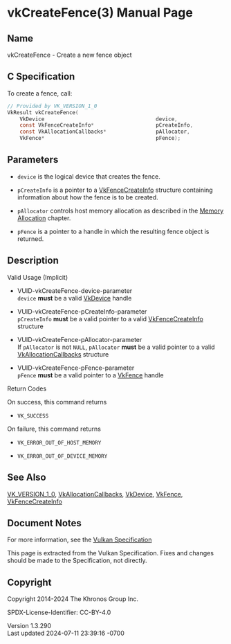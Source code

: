 # vkCreateFence(3) Manual Page

## Name

vkCreateFence - Create a new fence object



## <a href="#_c_specification" class="anchor"></a>C Specification

To create a fence, call:

``` c
// Provided by VK_VERSION_1_0
VkResult vkCreateFence(
    VkDevice                                    device,
    const VkFenceCreateInfo*                    pCreateInfo,
    const VkAllocationCallbacks*                pAllocator,
    VkFence*                                    pFence);
```

## <a href="#_parameters" class="anchor"></a>Parameters

- `device` is the logical device that creates the fence.

- `pCreateInfo` is a pointer to a
  [VkFenceCreateInfo](https://registry.khronos.org/vulkan/specs/1.3-extensions/man/html/VkFenceCreateInfo.html) structure containing
  information about how the fence is to be created.

- `pAllocator` controls host memory allocation as described in the <a
  href="https://registry.khronos.org/vulkan/specs/1.3-extensions/html/vkspec.html#memory-allocation"
  target="_blank" rel="noopener">Memory Allocation</a> chapter.

- `pFence` is a pointer to a handle in which the resulting fence object
  is returned.

## <a href="#_description" class="anchor"></a>Description

Valid Usage (Implicit)

- <a href="#VUID-vkCreateFence-device-parameter"
  id="VUID-vkCreateFence-device-parameter"></a>
  VUID-vkCreateFence-device-parameter  
  `device` **must** be a valid [VkDevice](https://registry.khronos.org/vulkan/specs/1.3-extensions/man/html/VkDevice.html) handle

- <a href="#VUID-vkCreateFence-pCreateInfo-parameter"
  id="VUID-vkCreateFence-pCreateInfo-parameter"></a>
  VUID-vkCreateFence-pCreateInfo-parameter  
  `pCreateInfo` **must** be a valid pointer to a valid
  [VkFenceCreateInfo](https://registry.khronos.org/vulkan/specs/1.3-extensions/man/html/VkFenceCreateInfo.html) structure

- <a href="#VUID-vkCreateFence-pAllocator-parameter"
  id="VUID-vkCreateFence-pAllocator-parameter"></a>
  VUID-vkCreateFence-pAllocator-parameter  
  If `pAllocator` is not `NULL`, `pAllocator` **must** be a valid
  pointer to a valid [VkAllocationCallbacks](https://registry.khronos.org/vulkan/specs/1.3-extensions/man/html/VkAllocationCallbacks.html)
  structure

- <a href="#VUID-vkCreateFence-pFence-parameter"
  id="VUID-vkCreateFence-pFence-parameter"></a>
  VUID-vkCreateFence-pFence-parameter  
  `pFence` **must** be a valid pointer to a [VkFence](https://registry.khronos.org/vulkan/specs/1.3-extensions/man/html/VkFence.html)
  handle

Return Codes

On success, this command returns  
- `VK_SUCCESS`

On failure, this command returns  
- `VK_ERROR_OUT_OF_HOST_MEMORY`

- `VK_ERROR_OUT_OF_DEVICE_MEMORY`

## <a href="#_see_also" class="anchor"></a>See Also

[VK_VERSION_1_0](https://registry.khronos.org/vulkan/specs/1.3-extensions/man/html/VK_VERSION_1_0.html),
[VkAllocationCallbacks](https://registry.khronos.org/vulkan/specs/1.3-extensions/man/html/VkAllocationCallbacks.html),
[VkDevice](https://registry.khronos.org/vulkan/specs/1.3-extensions/man/html/VkDevice.html), [VkFence](https://registry.khronos.org/vulkan/specs/1.3-extensions/man/html/VkFence.html),
[VkFenceCreateInfo](https://registry.khronos.org/vulkan/specs/1.3-extensions/man/html/VkFenceCreateInfo.html)

## <a href="#_document_notes" class="anchor"></a>Document Notes

For more information, see the <a
href="https://registry.khronos.org/vulkan/specs/1.3-extensions/html/vkspec.html#vkCreateFence"
target="_blank" rel="noopener">Vulkan Specification</a>

This page is extracted from the Vulkan Specification. Fixes and changes
should be made to the Specification, not directly.

## <a href="#_copyright" class="anchor"></a>Copyright

Copyright 2014-2024 The Khronos Group Inc.

SPDX-License-Identifier: CC-BY-4.0

Version 1.3.290  
Last updated 2024-07-11 23:39:16 -0700
